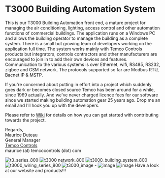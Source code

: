 T3000 Building Automation System
================================

This is our T3000 Building Automation front end, a mature project for managing the air conditioning, lighting, access control and other automation functions of commercial buildings. The application runs on a Windows PC and allows the building operator to manage the building as a complete system. There is a small but growing team of developers working on the application full time. The system works mainly with Temco Controls products but integrators, controls contractors and other manufacturers are encouraged to join in to add their own devices and features. Communication to the various systems is over Ethernet, wifi, RS485, RS232, zigbee and GSM network. The protocols supported so far are Modbus RTU, Bacnet IP & MSTP.

If you're concerned about putting in effort into a project which suddenly goes dark or becomes closed source Temco has been around for a while, since 1969 actually. And we've never charged licence fees for our software since we started making building automation gear 25 years ago. Drop me an email and I'll hook you up with the developers.

Please refer to [Wiki](https://github.com/temcocontrols/T3000_Building_Automation_System/wiki) for details on how you can get started with contributing towards the project. 

Regards,   
Maurice Duteau     
General Manager    
[Temco Controls](http://www.temcocontrols.com/)    
maurice (at) temcocontrols (dot) com

![t3_series_800](https://cloud.githubusercontent.com/assets/1852568/20915175/47e20f58-bbac-11e6-9969-0bd1816ae01d.jpg)
![t3000 network_800](https://cloud.githubusercontent.com/assets/1852568/20915176/47e2f2a6-bbac-11e6-8137-dcf93a4420b1.jpg)
![t3000_building_system_800](https://cloud.githubusercontent.com/assets/1852568/20915182/48135f54-bbac-11e6-8373-25d2435bdc45.jpg)
![t3000_wiring_series_800](https://cloud.githubusercontent.com/assets/1852568/20915181/4813633c-bbac-11e6-87a2-62ab927e0e1b.jpg)
![t3000_image -](https://cloud.githubusercontent.com/assets/1852568/20915312/3b8f1f7e-bbad-11e6-9b44-669d7106a918.gif)
![image](https://cloud.githubusercontent.com/assets/1852568/20957799/0cf15f4c-bc7a-11e6-842d-9ea368607571.png)
![image](https://cloud.githubusercontent.com/assets/1852568/20955939/f5733378-bc6e-11e6-9b10-ea27d3b3361b.png)
Have a look at our website and products!!!     


